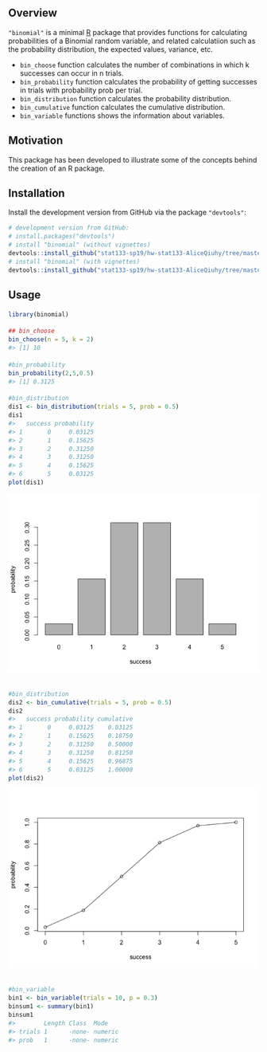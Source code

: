
<!-- README.md is generated from README.Rmd. Please edit that file -->
Overview
--------

`"binomial"` is a minimal [R](http://www.r-project.org/) package that provides functions for calculating probabilities of a Binomial random variable, and related calculatiion such as the probability distribution, the expected values, variance, etc.

-   `bin_choose` function calculates the number of combinations in which k successes can occur in n trials.
-   `bin_probability` function calculates the probability of getting successes in trials with probability prob per trial.
-   `bin_distribution` function calculates the probability distribution.
-   `bin_cumulative` function calculates the cumulative distribution.
-   `bin_variable` functions shows the information about variables.

Motivation
----------

This package has been developed to illustrate some of the concepts behind the creation of an R package.

Installation
------------

Install the development version from GitHub via the package `"devtools"`:

``` r
# development version from GitHub:
# install.packages("devtools") 
# install "binomial" (without vignettes)
devtools::install_github("stat133-sp19/hw-stat133-AliceQiuhy/tree/master/binomial")
# install "binomial" (with vignettes)
devtools::install_github("stat133-sp19/hw-stat133-AliceQiuhy/tree/master/binomial", build_vignettes = TRUE)
```

Usage
-----

``` r
library(binomial)

## bin_choose
bin_choose(n = 5, k = 2)
#> [1] 10

#bin_probability
bin_probability(2,5,0.5)
#> [1] 0.3125

#bin_distribution
dis1 <- bin_distribution(trials = 5, prob = 0.5)
dis1
#>   success probability
#> 1       0     0.03125
#> 2       1     0.15625
#> 3       2     0.31250
#> 4       3     0.31250
#> 5       4     0.15625
#> 6       5     0.03125
plot(dis1)
```

![](README-unnamed-chunk-2-1.png)

``` r

#bin_distribution
dis2 <- bin_cumulative(trials = 5, prob = 0.5)
dis2
#>   success probability cumulative
#> 1       0     0.03125    0.03125
#> 2       1     0.15625    0.18750
#> 3       2     0.31250    0.50000
#> 4       3     0.31250    0.81250
#> 5       4     0.15625    0.96875
#> 6       5     0.03125    1.00000
plot(dis2)
```

![](README-unnamed-chunk-2-2.png)

``` r

#bin_variable
bin1 <- bin_variable(trials = 10, p = 0.3)
binsum1 <- summary(bin1)
binsum1
#>        Length Class  Mode   
#> trials 1      -none- numeric
#> prob   1      -none- numeric
```
